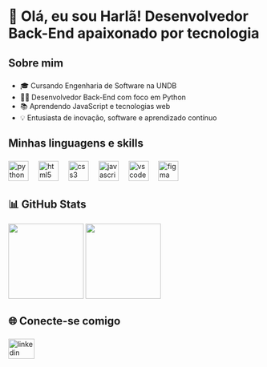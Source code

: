 <h1 align="left">👋 Olá, eu sou Harlã! Desenvolvedor Back-End apaixonado por tecnologia</h1>


###

<h2 align="left">Sobre mim</h2>

###

- 🎓 Cursando Engenharia de Software na UNDB  
- 👨‍💻 Desenvolvedor Back-End com foco em Python  
- 📚 Aprendendo JavaScript e tecnologias web  
- 💡 Entusiasta de inovação, software e aprendizado contínuo

###

<h2 align="left">Minhas linguagens e skills</h2>

###

<div align="left">
  <img src="https://cdn.jsdelivr.net/gh/devicons/devicon/icons/python/python-original.svg" height="40" alt="python logo"  />
  <img width="12" />
  <img src="https://cdn.jsdelivr.net/gh/devicons/devicon/icons/html5/html5-original.svg" height="40" alt="html5 logo"  />
  <img width="12" />
  <img src="https://cdn.jsdelivr.net/gh/devicons/devicon/icons/css3/css3-original.svg" height="40" alt="css3 logo"  />
  <img width="12" />
  <img src="https://cdn.jsdelivr.net/gh/devicons/devicon/icons/javascript/javascript-original.svg" height="40" alt="javascript logo"  />
  <img width="12" />
  <img src="https://cdn.jsdelivr.net/gh/devicons/devicon/icons/vscode/vscode-original.svg" height="40" alt="vscode logo"  />
  <img width="12" />
  <img src="https://cdn.jsdelivr.net/gh/devicons/devicon/icons/figma/figma-original.svg" height="40" alt="figma logo"  />
</div>

###

<h2>📊 GitHub Stats</h2>

<div align="left">
  <img src="https://github-readme-stats.vercel.app/api?username=RaimundoHarla&show_icons=true&theme=radical" height="150"/>
  <img src="https://github-readme-stats.vercel.app/api/top-langs/?username=RaimundoHarla&layout=compact&theme=radical" height="150"/>
</div>

###

<h2 align="left">🌐 Conecte-se comigo</h2>

###

<div align="left">
  <a href="https://www.linkedin.com/in/raimundo-harlã-rodrigues-filho-436651350" target="_blank">
    <img src="https://cdn.jsdelivr.net/gh/devicons/devicon@latest/icons/linkedin/linkedin-original.svg" width="52" height="40" alt="linkedin logo"  />
  </a>
</div>

###

